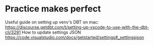 # Practice makes perfect


Useful guide on setting up venv's DBT on mac: https://discourse.getdbt.com/t/setting-up-vscode-to-use-with-the-dbt-cli/3291
How to update settings JSON https://code.visualstudio.com/docs/getstarted/settings#_settingsjson
